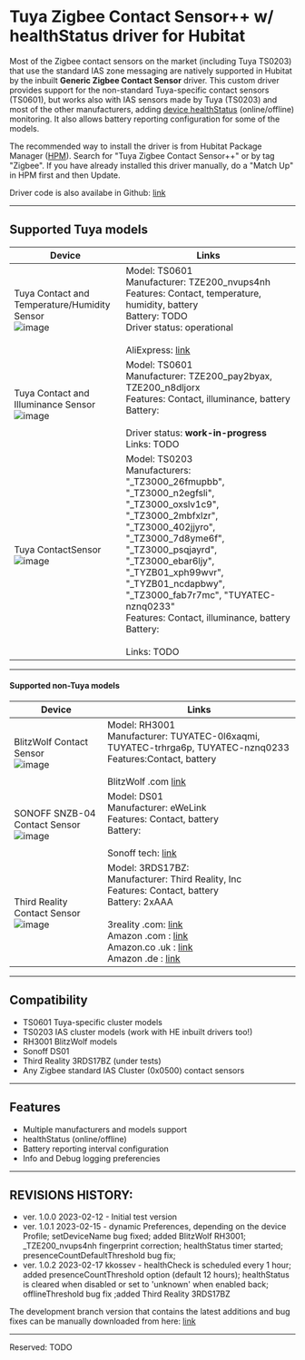 # Tuya Zigbee Contact Sensor++ w/ healthStatus driver for Hubitat

Most of the Zigbee contact sensors on the market (including Tuya TS0203) that use the standard IAS zone messaging are natively supported in Hubitat by the inbuilt **Generic Zigbee Contact Sensor** driver. This custom  driver provides support for the non-standard Tuya-specific contact sensors (TS0601), but works also with IAS sensors made by Tuya (TS0203) and most of the other manufacturers, adding [device healthStatus](https://community.hubitat.com/t/project-alpha-device-health-status/111817) (online/offline) monitoring. It also allows battery reporting configuration for some of the models.

The recommended way to install the driver is from Hubitat Package Manager ([HPM](https://community.hubitat.com/t/beta-hubitat-package-manager/38016)). Search for "Tuya Zigbee Contact Sensor++" or by tag "Zigbee". If you have already installed this driver manually, do a "Match Up" in HPM first and then Update.

Driver code is also availabe in Github: [link](https://raw.githubusercontent.com/kkossev/Hubitat/main/Drivers/Tuya%20Contact%20Sensor/Tuya%20Contact%20Sensor.groovy)
 
 
------------------------
## Supported Tuya models
|  Device |  Links |
|---|---|
| Tuya Contact and Temperature/Humidity Sensor <br> ![image](https://user-images.githubusercontent.com/6189950/219631200-fc858613-788b-45f3-b0a7-2a729a05887a.png)  |Model: TS0601<br>Manufacturer: TZE200_nvups4nh <br>Features: Contact, temperature, humidity, battery<br>Battery: TODO<br>Driver status: operational<br><br> AliExpress: [link](https://www.aliexpress.us/item/3256804692294345.html) <br> |
| Tuya Contact and Illuminance Sensor<br> ![image](https://user-images.githubusercontent.com/6189950/219630061-b9ecc3bd-3a07-45b0-a2fb-78349cf3c42e.png) |Model: TS0601<br>Manufacturer: TZE200_pay2byax, TZE200_n8dljorx<br>Features: Contact, illuminance, battery<br>Battery: <br><br>Driver status: <b>work-in-progress</b><br> Links: TODO |
| Tuya ContactSensor <br> ![image](https://user-images.githubusercontent.com/6189950/219629284-80dd012f-25b8-406e-ab31-9ab0094dcf6d.png)| Model: TS0203<br>Manufacturers: "_TZ3000_26fmupbb",  "_TZ3000_n2egfsli", "_TZ3000_oxslv1c9", "_TZ3000_2mbfxlzr", "_TZ3000_402jjyro",  "_TZ3000_7d8yme6f", "_TZ3000_psqjayrd", "_TZ3000_ebar6ljy", "_TYZB01_xph99wvr", "_TYZB01_ncdapbwy", "_TZ3000_fab7r7mc", "TUYATEC-nznq0233" <br>Features: Contact, illuminance, battery<br>Battery: <br><br> Links: TODO|

--------------------------

#### Supported non-Tuya models
|  Device |  Links |
|---|---|
| BlitzWolf Contact Sensor <br> ![image](https://user-images.githubusercontent.com/6189950/219621518-0a209cda-bc2d-45cf-8b7e-3be3a36b5841.png) |Model: RH3001<br>Manufacturer: TUYATEC-0l6xaqmi, TUYATEC-trhrga6p, TUYATEC-nznq0233 <br>Features:Contact, battery<br><br> BlitzWolf .com [link](https://www.blitzwolf.com/BlitzWolf--BW-IS2-Zigbee-Smart-Home-Door-and-Window-Sensor-Open-or-Close-APP-Remote-Alarm-p-1604217.html) |
| SONOFF SNZB-04 Contact Sensor <br> ![image](https://user-images.githubusercontent.com/6189950/219620331-ef1c13c8-5e55-47cb-9cda-6848701099a3.png)|Model: DS01<br>Manufacturer: eWeLink<br>Features: Contact, battery<br>Battery: <br><br> Sonoff tech: [link](https://sonoff.tech/product/gateway-and-sensors/snzb-04/)|
| Third Reality Contact Sensor <br>![image](https://user-images.githubusercontent.com/6189950/219615608-f7c282c5-bf32-4309-90fd-6e66a1453561.png) |Model: 3RDS17BZ: <br> Manufacturer: Third Reality, Inc<br>Features: Contact, battery<br>Battery: 2xAAA<br><br>3reality .com: [link](https://www.3reality.com/)<br>Amazon .com : [link](https://www.amazon.com/THIRDREALITY-Contact-Security-Required-SmartThings/dp/B08R9PH4JT?th=1) <br> Amazon.co .uk : [link](https://www.amazon.co.uk/THIRDREALITY-Contact-Security-Required-SmartThings/dp/B08R9PH4JT)<br>Amazon .de : [link](https://www.amazon.de/-/en/THIRDREALITY-Contact-Security-Required-SmartThings/dp/B08R9PH4JT) |

---------------------------
## Compatibility
* TS0601 Tuya-specific cluster models
* TS0203 IAS cluster models (work with HE inbuilt drivers too!)
* RH3001 BlitzWolf models
* Sonoff DS01 
* Third Reality 3RDS17BZ (under tests)
* Any Zigbee standard IAS Cluster (0x0500) contact sensors


-------------------------

## Features
* Multiple manufacturers and models support
* healthStatus (online/offline)
* Battery reporting interval configuration
* Info and Debug logging preferencies

-------------------------

## REVISIONS HISTORY:
* ver. 1.0.0 2023-02-12 - Initial test version
* ver. 1.0.1 2023-02-15 - dynamic Preferences, depending on the device Profile; setDeviceName bug fixed; added BlitzWolf RH3001; _TZE200_nvups4nh fingerprint correction; healthStatus timer started; presenceCountDefaultThreshold bug fix;
* ver. 1.0.2 2023-02-17 kkossev - healthCheck is scheduled every 1 hour; added presenceCountThreshold option (default 12 hours); healthStatus is cleared when disabled or set to 'unknown' when enabled back; offlineThreshold bug fix ;added Third Reality 3RDS17BZ

The development branch version that contains the latest additions and bug fixes can be manually downloaded from here: [link](https://raw.githubusercontent.com/kkossev/Hubitat/development/Drivers/Tuya%20Contact%20Sensor/Tuya%20Contact%20Sensor.groovy)

----------------------

Reserved:  TODO
